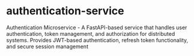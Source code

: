 # authentication-service
Authentication Microservice - A FastAPI-based service that handles user authentication, token management, and authorization for distributed systems. Provides JWT-based authentication, refresh token functionality, and secure session management
